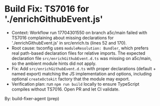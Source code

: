 # Build Fix: TS7016 for './enrichGithubEvent.js'

- Context: Workflow run 17704301550 on branch a5c/main failed with TS7016 complaining about missing declarations for './enrichGithubEvent.js' in src/enrich.ts (lines 52 and 170).
- Root cause: tsconfig uses `moduleResolution: Bundler`, which prefers real path-based declaration files for relative imports. The expected declaration file `src/enrichGithubEvent.d.ts` was missing on a5c/main, so the ambient module hints did not apply.
- Fix: Add `src/enrichGithubEvent.d.ts` with proper declarations (default + named export) matching the JS implementation and options, including optional `createOctokit` factory that the module may export.
- Verification plan: run `npm run build` locally to ensure TypeScript compiles without TS7016. Open PR and let CI validate.

By: build-fixer-agent (prep)
